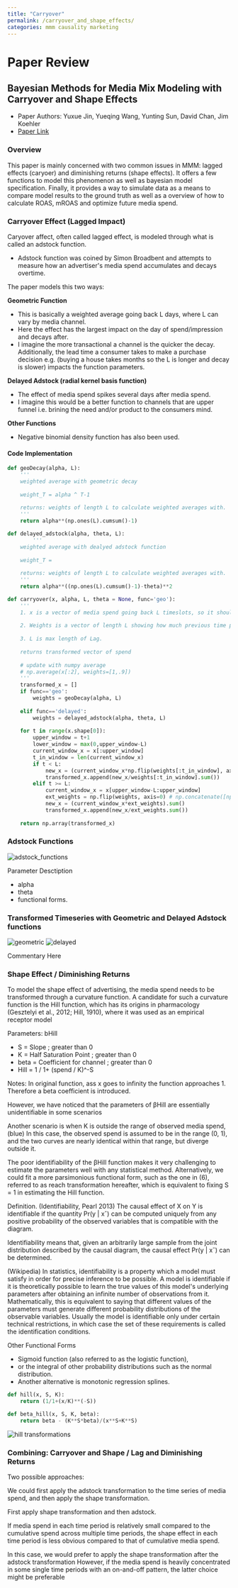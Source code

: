 ```yaml
---
title: "Carryover"
permalink: /carryover_and_shape_effects/
categories: mmm causality marketing
---
```


# Paper Review
## Bayesian Methods for Media Mix Modeling with Carryover and Shape Effects 

* Paper Authors: Yuxue Jin, Yueqing Wang, Yunting Sun, David Chan, Jim Koehler
* [Paper Link](https://static.googleusercontent.com/media/research.google.com/en//pubs/archive/46001.pdf)

### Overview

This paper is mainly concerned with two common issues in MMM: lagged effects (caryoer) and diminishing returns (shape effects). It offers a few functions to model this phenomenon as well as bayesian model specification. Finally, it provides a way to simulate data as a means to compare model results to the ground truth as well as a overview of how to calculate ROAS, mROAS and optimize future media spend.

### Carryover Effect (Lagged Impact)

Caryover affect, often called lagged effect, is modeled through what is called an adstock function. 

* Adstock function was coined by Simon Broadbent and attempts to measure how an advertiser's media spend accumulates and decays overtime. 

The paper models this two ways: 

**Geometric Function**

* This is basically a weighted average going back L days, where L can vary by media channel. 
* Here the effect has the largest impact on the day of spend/impression and decays after. 
* I imagine the more transactional a channel is the quicker the decay. Additionally, the lead time a consumer takes to make a purchase decision e.g. (buying a house takes months so the L is longer and decay is slower) impacts the function parameters. 

**Delayed Adstock (radial kernel basis function)**  

* The effect of media spend spikes several days after media spend.
* I imagine this would be a better function to channels that are upper funnel i.e. brining the need and/or product to the consumers mind. 

**Other Functions** 

* Negative binomial density function has also been used. 

#### Code Implementation

```python
def geoDecay(alpha, L):
    '''
    weighted average with geometric decay
    
    weight_T = alpha ^ T-1 
    
    returns: weights of length L to calculate weighted averages with. 
    '''
    return alpha**(np.ones(L).cumsum()-1)

def delayed_adstock(alpha, theta, L):
        '''
    weighted average with dealyed adstock function
    
    weight_T = 
    
    returns: weights of length L to calculate weighted averages with. 
    '''
    return alpha**((np.ones(L).cumsum()-1)-theta)**2

def carryover(x, alpha, L, theta = None, func='geo'):
    '''
    1. x is a vector of media spend going back L timeslots, so it should be len(x) == L
    
    2. Weights is a vector of length L showing how much previous time periods spend has on current period. 
    
    3. L is max length of Lag.
    
    returns transformed vector of spend
    
    # update with numpy average 
    # np.average(x[:2], weights=[1,.9])
    '''
    transformed_x = []
    if func=='geo':
        weights = geoDecay(alpha, L)
        
    elif func=='delayed':
        weights = delayed_adstock(alpha, theta, L)
    
    for t in range(x.shape[0]):
        upper_window = t+1
        lower_window = max(0,upper_window-L)
        current_window_x = x[:upper_window]
        t_in_window = len(current_window_x)
        if t < L:
            new_x = (current_window_x*np.flip(weights[:t_in_window], axis=0)).sum()
            transformed_x.append(new_x/weights[:t_in_window].sum())
        elif t >= L:
            current_window_x = x[upper_window-L:upper_window]
            ext_weights = np.flip(weights, axis=0) # np.concatenate([np.zeros(1+t-L), np.flip(weights, axis=0)])
            new_x = (current_window_x*ext_weights).sum()
            transformed_x.append(new_x/ext_weights.sum())
            
    return np.array(transformed_x)
 ```
 
### Adstock Functions
 
 ![adstock_functions](https://i.imgur.com/44omR43.png)
 
Parameter Desctiption
* alpha
* theta
* functional forms. 
 
### Transformed Timeseries with Geometric and Delayed Adstock functions 
 
 ![geometric](https://i.imgur.com/IHiELKx.png)
 ![delayed](https://i.imgur.com/SckKLoj.png)
 
 Commentary Here
 
### Shape Effect / Diminishing Returns

To model the shape effect of advertising, the media spend needs to be transformed through a curvature function. A candidate for such a curvature function is the Hill function, which has its origins in pharmacology (Gesztelyi et al., 2012; Hill, 1910), where it was used as an empirical receptor model

Parameters: bHill

* S = Slope ; greater than 0
* K = Half Saturation Point ; greater than 0
* beta = Coefficient for channel ; greater than 0
* Hill = 1 / 1+ (spend / K)^-S

Notes: In original function, ass x goes to infinity the function approaches 1. Therefore a beta coefficient is introduced.

However, we have noticed that the parameters of βHill are essentially unidentifiable in some scenarios

Another scenario is when K is outside the range of observed media spend,(blue) In this case, the observed spend is assumed to be in the range (0, 1), and the two curves are nearly identical within that range, but diverge outside it.

The poor identifiability of the βHill function makes it very challenging to estimate the parameters well with any statistical method. Alternatively, we could fit a more parsimonious functional form, such as the one in (6), referred to as reach transformation hereafter, which is equivalent to fixing S = 1 in estimating the Hill function.

Definition. (Identifiability, Pearl 2013) The causal effect of X on Y is identifiable if the quantity Pr(y | xˇ) can be computed uniquely from any positive probability of the observed variables that is compatible with the diagram.

Identifiability means that, given an arbitrarily large sample from the joint distribution described by the causal diagram, the causal effect Pr(y | xˇ) can be determined.

(Wikipedia) In statistics, identifiability is a property which a model must satisfy in order for precise inference to be possible. A model is identifiable if it is theoretically possible to learn the true values of this model's underlying parameters after obtaining an infinite number of observations from it. Mathematically, this is equivalent to saying that different values of the parameters must generate different probability distributions of the observable variables. Usually the model is identifiable only under certain technical restrictions, in which case the set of these requirements is called the identification conditions.

Other Functional Forms

* Sigmoid function (also referred to as the logistic function),
* or the integral of other probability distributions such as the normal distribution.
* Another alternative is monotonic regression splines.


```python
def hill(x, S, K):
    return (1/1+(x/K)**(-S))

def beta_hill(x, S, K, beta):
    return beta - (K**S*beta)/(x**S+K**S)
```

![hill transformations](https://i.imgur.com/v30CyLy.png)


### Combining: Carryover and Shape / Lag and Diminishing Returns

Two possible approaches:

We could first apply the adstock transformation to the time series of media spend, and then apply the shape transformation.

First apply shape transformation and then adstock.

If media spend in each time period is relatively small compared to the cumulative spend across multiple time periods, the shape effect in each time period is less obvious compared to that of cumulative media spend.

In this case, we would prefer to apply the shape transformation after the adstock transformation
However, if the media spend is heavily concentrated in some single time periods with an on-and-off pattern, the latter choice might be preferable
